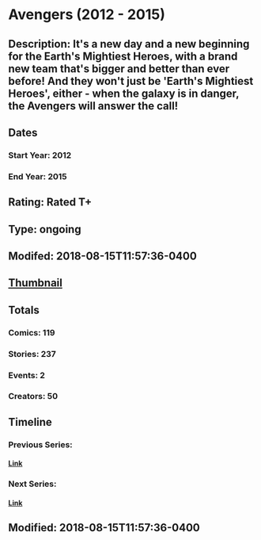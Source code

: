 # Avengers (2012 - 2015)
## Description: It's a new day and a new beginning for the Earth's Mightiest Heroes, with a brand new team that's bigger and better than ever before! And they won't just be 'Earth's Mightiest Heroes', either - when the galaxy is in danger, the Avengers will answer the call!
## Dates
### Start Year: 2012
### End Year: 2015
## Rating: Rated T+
## Type: ongoing
## Modifed: 2018-08-15T11:57:36-0400
## [Thumbnail](http://i.annihil.us/u/prod/marvel/i/mg/9/70/50feba5a77285.jpg)
## Totals
### Comics: 119
### Stories: 237
### Events: 2
### Creators: 50
## Timeline
### Previous Series: 
#### [Link]()
### Next Series: 
#### [Link]()
## Modified: 2018-08-15T11:57:36-0400